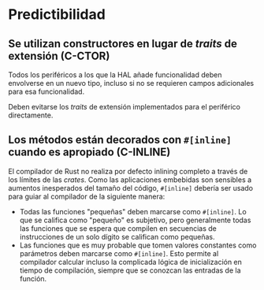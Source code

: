 # Predictibilidad

<a id="c-ctor"></a>
## Se utilizan constructores en lugar de _traits_ de extensión (C-CTOR)

Todos los periféricos a los que la HAL añade funcionalidad deben envolverse en un nuevo tipo, incluso si no se requieren campos adicionales para esa funcionalidad.

Deben evitarse los _traits_ de extensión implementados para el periférico directamente.

<a id="c-inline"></a>
## Los métodos están decorados con `#[inline]` cuando es apropiado (C-INLINE)

El compilador de Rust no realiza por defecto inlining completo a través de los límites de las _crates_. Como las aplicaciones embebidas son sensibles a aumentos inesperados del tamaño del código, `#[inline]` debería ser usado para guiar al compilador de la siguiente manera:

- Todas las funciones "pequeñas" deben marcarse como `#[inline]`. Lo que se califica como "pequeño" es subjetivo, pero generalmente todas las funciones que se espera que compilen en secuencias de instrucciones de un solo dígito se califican como pequeñas.
- Las funciones que es muy probable que tomen valores constantes como parámetros deben marcarse como `#[inline]`. Esto permite al compilador calcular incluso la complicada lógica de inicialización en tiempo de compilación, siempre que se conozcan las entradas de la función.
